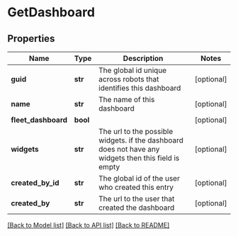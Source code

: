 # GetDashboard

## Properties
Name | Type | Description | Notes
------------ | ------------- | ------------- | -------------
**guid** | **str** | The global id unique across robots that identifies this dashboard | [optional] 
**name** | **str** | The name of this dashboard | [optional] 
**fleet_dashboard** | **bool** |  | [optional] 
**widgets** | **str** | The url to the possible widgets. if the dashboard does not have any widgets then this field is empty | [optional] 
**created_by_id** | **str** | The global id of the user who created this entry | [optional] 
**created_by** | **str** | The url to the user that created the dashboard | [optional] 

[[Back to Model list]](../README.md#documentation-for-models) [[Back to API list]](../README.md#documentation-for-api-endpoints) [[Back to README]](../README.md)


